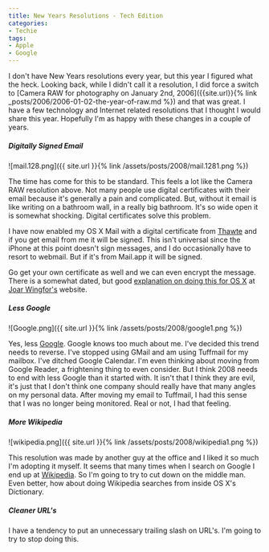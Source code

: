 ```yaml
---
title: New Years Resolutions - Tech Edition
categories:
- Techie
tags:
- Apple
- Google
---
```


I don't have New Years resolutions every year, but this year I figured what the heck. Looking back, while I didn't call it a resolution, I did force a switch to [Camera RAW for photography on January 2nd, 2006]({{site.url}}{% link _posts/2006/2006-01-02-the-year-of-raw.md %}) and that was great. I have a few technology and Internet related resolutions that I thought I would share this year. Hopefully I'm as happy with these changes in a couple of years.

##### Digitally Signed Email

![mail.128.png]({{ site.url }}{% link /assets/posts/2008/mail.1281.png %})

The time has come for this to be standard. This feels a lot like the Camera RAW resolution above. Not many people use digital certificates with their email because it's generally a pain and complicated. But, without it email is like writing on a bathroom wall, in a really big bathroom. It's so wide open it is somewhat shocking. Digital certificates solve this problem.

I have now enabled my OS X Mail with a digital certificate from [Thawte](http://www.thawte.com/) and if you get email from me it will be signed. This isn't universal since the iPhone at this point doesn't sign messages, and I do occasionally have to resort to webmail. But if it's from Mail.app it will be signed.

Go get your own certificate as well and we can even encrypt the message. There is a somewhat dated, but good [explanation on doing this for OS X](http://joar.com/certificates/) at [Joar Wingfor's](http://joar.com/) website.

##### Less Google

![Google.png]({{ site.url }}{% link /assets/posts/2008/google1.png %})

Yes, less [Google](http://www.google.com/). Google knows too much about me. I've decided this trend needs to reverse. I've stopped using GMail and am using Tuffmail for my mailbox. I've ditched Google Calendar. I'm even thinking about moving from Google Reader, a frightening thing to even consider. But I think 2008 needs to end with less Google than it started with. It isn't that I think they are evil, it's just that I don't think one company should really have that many angles on my personal data. After moving my email to Tuffmail, I had this sense that I was no longer being monitored. Real or not, I had that feeling.

##### More Wikipedia

![wikipedia.png]({{ site.url }}{% link /assets/posts/2008/wikipedia1.png %})

This resolution was made by another guy at the office and I liked it so much I'm adopting it myself. It seems that many times when I search on Google I end up at [Wikipedia](http://www.wikipedia.org/). So I'm going to try to cut down on the middle man. Even better, how about doing Wikipedia searches from inside OS X's Dictionary.

##### Cleaner URL's

I have a tendency to put an unnecessary trailing slash on URL's. I'm going to try to stop doing this.

